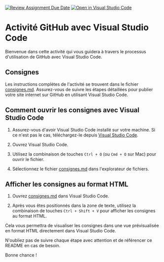 [![Review Assignment Due Date](https://classroom.github.com/assets/deadline-readme-button-24ddc0f5d75046c5622901739e7c5dd533143b0c8e959d652212380cedb1ea36.svg)](https://classroom.github.com/a/AUJGrhjs)
[![Open in Visual Studio Code](https://classroom.github.com/assets/open-in-vscode-718a45dd9cf7e7f842a935f5ebbe5719a5e09af4491e668f4dbf3b35d5cca122.svg)](https://classroom.github.com/online_ide?assignment_repo_id=13767212&assignment_repo_type=AssignmentRepo)
# Activité GitHub avec Visual Studio Code

Bienvenue dans cette activité qui vous guidera à travers le processus d'utilisation de GitHub avec Visual Studio Code.

## Consignes

Les instructions complètes de l'activité se trouvent dans le fichier [consignes.md](consignes.md). Assurez-vous de suivre les étapes détaillées pour publier votre site internet sur GitHub en utilisant Visual Studio Code.

## Comment ouvrir les consignes avec Visual Studio Code

1. Assurez-vous d'avoir Visual Studio Code installé sur votre machine. Si ce n'est pas le cas, téléchargez-le depuis [Visual Studio Code](https://code.visualstudio.com/).

2. Ouvrez Visual Studio Code.

3. Utilisez la combinaison de touches `Ctrl + O` (ou `Cmd + O` sur Mac) pour ouvrir le fichier.

4. Sélectionnez le fichier [consignes.md](consignes.md) dans l'explorateur de fichiers.

## Afficher les consignes au format HTML

1. Ouvrez [consignes.md](consignes.md) dans Visual Studio Code.

2. Après vous êtes positionnés dans la zone de texte, utilisez la combinaison de touches `Ctrl + Shift + V` pour afficher les consignes au format HTML.

Cela vous permettra de visualiser les consignes dans une vue prévisualisée en format HTML directement dans Visual Studio Code.

N'oubliez pas de suivre chaque étape avec attention et de référencer ce README en cas de besoin.

Bonne chance !
